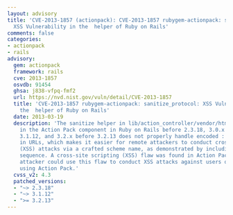```yaml
---
layout: advisory
title: 'CVE-2013-1857 (actionpack): CVE-2013-1857 rubygem-actionpack: sanitize_protocol:
  XSS Vulnerability in the  helper of Ruby on Rails'
comments: false
categories:
- actionpack
- rails
advisory:
  gem: actionpack
  framework: rails
  cve: 2013-1857
  osvdb: 91454
  ghsa: j838-vfpq-fmf2
  url: https://nvd.nist.gov/vuln/detail/CVE-2013-1857
  title: 'CVE-2013-1857 rubygem-actionpack: sanitize_protocol: XSS Vulnerability in
    the  helper of Ruby on Rails'
  date: 2013-03-19
  description: 'The sanitize helper in lib/action_controller/vendor/html-scanner/html/sanitizer.rb
    in the Action Pack component in Ruby on Rails before 2.3.18, 3.0.x and 3.1.x before
    3.1.12, and 3.2.x before 3.2.13 does not properly handle encoded : (colon) characters
    in URLs, which makes it easier for remote attackers to conduct cross-site scripting
    (XSS) attacks via a crafted scheme name, as demonstrated by including a &#x3a;
    sequence. A cross-site scripting (XSS) flaw was found in Action Pack. A remote
    attacker could use this flaw to conduct XSS attacks against users of an application
    using Action Pack.'
  cvss_v2: 4.3
  patched_versions:
  - "~> 2.3.18"
  - "~> 3.1.12"
  - ">= 3.2.13"
---
```

